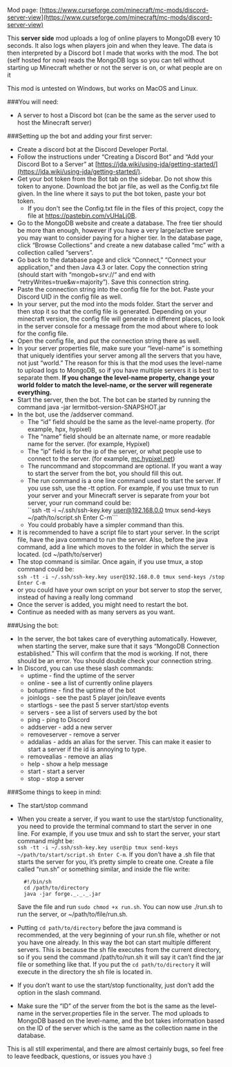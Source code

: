 Mod page: [https://www.curseforge.com/minecraft/mc-mods/discord-server-view](https://www.curseforge.com/minecraft/mc-mods/discord-server-view)

This **server side** mod uploads a log of online players to MongoDB every 10 seconds. It also logs when players join and when they leave. The data is then interpreted by a Discord bot I made that works with the mod. The bot (self hosted for now) reads the MongoDB logs so you can tell without starting up Minecraft whether or not the server is on, or what people are on it

This mod is untested on Windows, but works on MacOS and Linux.

###You will need:

-   A server to host a Discord bot (can be the same as the server used to host the Minecraft server)

###Setting up the bot and adding your first server:

-   Create a discord bot at the Discord Developer Portal.
-   Follow the instructions under “Creating a Discord Bot” and “Add your Discord Bot to a Server” at [https://jda.wiki/using-jda/getting-started/](https://jda.wiki/using-jda/getting-started/).
-   Get your bot token from the Bot tab on the sidebar. Do not show this token to anyone. Download the bot jar file, as well as the Config.txt file given. In the line where it says to put the bot token, paste your bot token.
    -   If you don't see the Config.txt file in the files of this project, copy the file at https://pastebin.com/vUHaLj0B. 
-   Go to the MongoDB website and create a database. The free tier should be more than enough, however if you have a very large/active server you may want to consider paying for a higher tier. In the database page, click “Browse Collections” and create a new database called “mc” with a collection called “servers”.
-   Go back to the database page and click “Connect,” “Connect your application,” and then Java 4.3 or later. Copy the connection string (should start with “mongob+srv://“ and end with “retryWrites=true&w=majority”). Save this connection string.
-   Paste the connection string into the config file for the bot. Paste your Discord UID in the config file as well.
-   In your server, put the mod into the mods folder. Start the server and then stop it so that the config file is generated. Depending on your minecraft version, the config file will generate in different places, so look in the server console for a message from the mod about where to look for the config file.
-   Open the config file, and put the connection string there as well.
-   In your server properties file, make sure your “level-name” is something that uniquely identifies your server among all the servers that you have, not just “world.” The reason for this is that the mod uses the level-name to upload logs to MongoDB, so if you have multiple servers it is best to separate them. **If you change the level-name property, change your world folder to match the level-name, or the server will regenerate everything.**
-   Start the server, then the bot. The bot can be started by running the command java -jar lermitbot-version-SNAPSHOT.jar
-   In the bot, use the /addserver command.
    -   The “id” field should be the same as the level-name property. (for example, hpx, hypixel)
    -   The “name” field should be an alternate name, or more readable name for the server. (for example, Hypixel)
    -   The “ip” field is for the ip of the server, or what people use to connect to the server. (for example, [mc.hypixel.net](http://mc.hypixel.net/))
    -   The runcommand and stopcommand are optional. If you want a way to start the server from the bot, you should fill this out.
    -   The run command is a one line command used to start the server. If you use ssh, use the -tt option. For example, if you use tmux to run your server and your Minecraft server is separate from your bot server, your run command could be:  
      ``ssh -tt -i ~/.ssh/ssh-key.key user@192.168.0.0 tmux send-keys ~/path/to/script.sh Enter C-m```
    -   You could probably have a simpler command than this. 
-   It is recommended to have a script file to start your server. In the script file, have the java command to run the server. Also, before the java command, add a line which moves to the folder in which the server is located. (cd ~/path/to/server)
-   The stop command is similar. Once again, if you use tmux, a stop command could be:  
    ```ssh -tt -i ~/.ssh/ssh-key.key user@192.168.0.0 tmux send-keys /stop Enter C-m```
-   or you could have your own script on your bot server to stop the server, instead of having a really long command
-   Once the server is added, you might need to restart the bot.
-   Continue as needed with as many servers as you want.

###Using the bot:
-   In the server, the bot takes care of everything automatically. However, when starting the server, make sure that it says “MongoDB Connection established.” This will confirm that the mod is working. If not, there should be an error. You should double check your connection string.
-   In Discord, you can use these slash commands:
    -   uptime - find the uptime of the server
    -   online - see a list of currently online players
    -   botuptime - find the uptime of the bot
    -   joinlogs - see the past 5 player join/leave events
    -   startlogs - see the past 5 server start/stop events
    -   servers - see a list of servers used by the bot
    -   ping - ping to Discord
    -   addserver - add a new server
    -   removeserver - remove a server
    -   addalias - adds an alias for the server. This can make it easier to start a server if the id is annoying to type.
    -   removealias - remove an alias
    -   help - show a help message
    -   start - start a server
    -   stop - stop a server

###Some things to keep in mind:

- The start/stop command
- When you create a server, if you want to use the start/stop functionality, you need to provide the terminal command to start the server in one line. For example, if you use tmux and ssh to start the server, your start command might be:  
    ```ssh -tt -i ~/.ssh/ssh-key.key user@ip tmux send-keys ~/path/to/start/script.sh Enter C-m```.
    If you don’t have a .sh file that starts the server for you, it’s pretty simple to create one. Create a file called “run.sh” or something similar, and inside the file write:  
  
        #!/bin/sh
        cd /path/to/directory
        java -jar forge._._._.jar

    Save the file and run `sudo chmod +x run.sh`. You can now use ./run.sh to run the server, or ~/path/to/file/run.sh.
-   Putting `cd path/to/directory` before the java command is recommended, at the very beginning of your run.sh file, whether or not you have one already. In this way the bot can start multiple different servers. This is because the sh file executes from the current directory, so if you send the command /path/to/run.sh it will say it can’t find the jar file or something like that. If you put the `cd path/to/directory` it will execute in the directory the sh file is located in.
-   If you don’t want to use the start/stop functionality, just don’t add the option in the slash command.
-   Make sure the “ID” of the server from the bot is the same as the level-name in the server.properties file in the server. The mod uploads to MongoDB based on the level-name, and the bot takes information based on the ID of the server which is the same as the collection name in the database.

This is all still experimental, and there are almost certainly bugs, so feel free to leave feedback, questions, or issues you have :)
